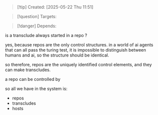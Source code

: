 
>[!tip] Created: [2025-05-22 Thu 11:51]

>[!question] Targets: 

>[!danger] Depends: 

is a transclude always started in a repo ?

yes, because repos are the only control structures.  in a world of ai agents that can all pass the turing test, it is impossible to distinguish between humans and ai, so the structure should be identical.

so therefore, repos are the uniquely identified control elements, and they can make transcludes.

a repo can be controlled by 

so all we have in the system is:
- repos
- transcludes
- hosts